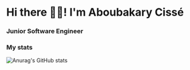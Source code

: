 # Hi there 👋🏽! I'm Aboubakary Cissé
### Junior Software Engineer
### My stats
![Anurag's GitHub stats](https://github-readme-stats.vercel.app/api?username=Aboubakary833&theme=radical&show_icons=true)
